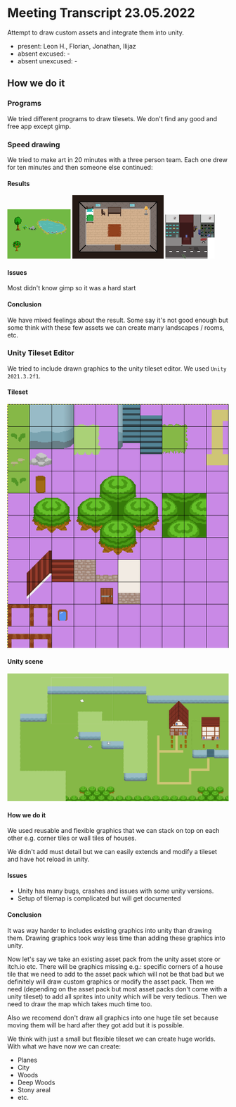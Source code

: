 # Meeting Transcript 23.05.2022

Attempt to draw custom assets and integrate them into unity.

- present: Leon H., Florian, Jonathan, Ilijaz
- absent excused: -
- absent unexcused: -

## How we do it

### Programs

We tried different programs to draw tilesets. We don't find any good and free app except gimp.

### Speed drawing

We tried to make art in 20 minutes with a three person team. Each one drew for ten minutes and then someone else continued:

#### Results

<img src="2022-05-23_speed_art_1.png" />
<img src="2022-05-23_speed_art_2.png" />
<img src="2022-05-23_speed_art_3.png" />

#### Issues

Most didn't know gimp so it was a hard start

#### Conclusion

We have mixed feelings about the result. Some say it's not good enough but some think with these few assets we can create many landscapes / rooms, etc.

### Unity Tileset Editor

We tried to include drawn graphics to the unity tileset editor. We used `Unity 2021.3.2f1`.

#### Tileset

<img src="2022-05-23_tileset.png" />

#### Unity scene

<img src="2022-05-23_unity_scene.png" />

#### How we do it

We used reusable and flexible graphics that we can stack on top on each other e.g. corner tiles or wall tiles of houses.

We didn't add must detail but we can easily extends and modify a tileset and have hot reload in unity.

#### Issues

- Unity has many bugs, crashes and issues with some unity versions.
- Setup of tilemap is complicated but will get documented

#### Conclusion

It was way harder to includes existing graphics into unity than drawing them. Drawing graphics took way less time than adding these graphics into unity.

Now let's say we take an existing asset pack from the unity asset store or itch.io etc. There will be graphics missing e.g.: specific corners of a house tile that we need to add to the asset pack which will not be that bad but we definitely will draw custom graphics or modify the asset pack. Then we need (depending on the asset pack but most asset packs don't come with a unity tileset) to add all sprites into unity which will be very tedious. Then we need to draw the map which takes much time too.

Also we recomend don't draw all graphics into one huge tile set because moving them will be hard after they got add but it is possible.

We think with just a small but flexible tileset we can create huge worlds. With what we have now we can create:

- Planes
- City
- Woods
- Deep Woods
- Stony areal
- etc.
